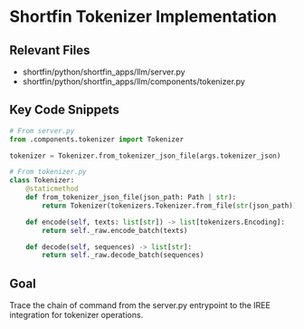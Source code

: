 # Shortfin Tokenizer Implementation

## Relevant Files
- shortfin/python/shortfin_apps/llm/server.py
- shortfin/python/shortfin_apps/llm/components/tokenizer.py

## Key Code Snippets
```python
# From server.py
from .components.tokenizer import Tokenizer

tokenizer = Tokenizer.from_tokenizer_json_file(args.tokenizer_json)

# From tokenizer.py
class Tokenizer:
    @staticmethod
    def from_tokenizer_json_file(json_path: Path | str):
        return Tokenizer(tokenizers.Tokenizer.from_file(str(json_path)))

    def encode(self, texts: list[str]) -> list[tokenizers.Encoding]:
        return self._raw.encode_batch(texts)

    def decode(self, sequences) -> list[str]:
        return self._raw.decode_batch(sequences)
```

## Goal
Trace the chain of command from the server.py entrypoint to the IREE integration for tokenizer operations.

